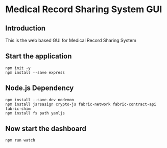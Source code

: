 # Medical Record Sharing System GUI
## Introduction
This is the web based GUI for Medical Record Sharing System

## Start the application
```
npm init -y
npm install --save express
```

## Node.js Dependency
```
npm install --save-dev nodemon
npm install jsrsasign crypto-js fabric-network fabric-contract-api fabric-shim
npm install fs path yamljs
```

## Now start the dashboard
```
npm run watch
```